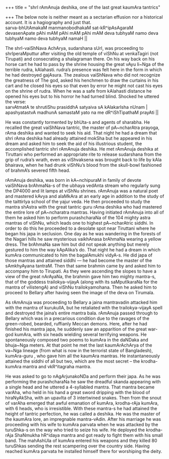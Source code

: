 +++
title = "shrI rAmAnuja deshika, one of the last great kaumAra tantrics"

+++
The below note is neither meant as a sectarian effusion nor a historical
account. It is a hagiography and just that.  
sarva-bhUtAmakaM manmanobodhakaM sat-kR^ipAsAgaraM devasenApate pAhi mAM
pAhi mAM pAhi mAM deva tubhyaM namo deva tubhyaM namo deva tubhyaM namaH
||

The shrI-vaiShNava AchArya, sudarshana sUrI, was proceeding to
shrIperaMputtur after visiting the old temple of viShNu at venkaTagiri
(not Tirupati) and consecrating a shalagraman there. On his way back on
his horse cart he had to pass by the shrine housing the great vAyu
li\~Nga of the terrible rudra, kAlahasti. rudra’s presence was felt here
in the form in which he had destroyed gajAsura. The zealous vaiShNava
who did not recognize the greatness of The god, asked his henchmen to
draw the curtains in his cart and he closed his eyes so that even by
error he might not cast his eyes on the shrine of rudra. When he was a
safe from kAlahasti distance he opened his eyes but to his horror he had
turned blind. Shocked he uttered the verse:  
sarvAtmatA te shrutiShu prasiddhA satyaiva sA kAlakarIsha nUnam |  
apashyatastvA madhunA samastaM yato na me dR^iShTipathaM prayAti ||

He was constantly tormented by bhUta-s and agents of sharabha. He
recalled the great vaiShNava tantric, the master of pA\~ncharAtra
prayoga, rAma deshika and wanted to seek his aid. That night he had a
dream that shri rAma deshika had already attained mokSha but he appeared
in his dream and asked him to seek the aid of his illustrious student,
the accomplished tantric shri rAmAnuja deshika. He met rAmAnuja deshika
at Tiruttani who performed an appropriate rite to release sudarshana
from the grip of rudra’s wrath, even as viShvaksena was brought back to
life by kAla bhairava, when he had drunk viShNu’s blood from the
skull-bowl fashioned of brahmA’s severed fifth head.

rAmAnuja deshika, was born in kA\~nchipuraM in family of devote
vaiShNava brAhmaNa-s of the ubhaya vedAnta stream who regularly sung the
DP4000 and lit lamps at viShNu shrines. rAmAnuja was a natural poet and
mastered kAvya and alaMkAra at an early age in addition to the study of
the taittirIya school of the yajur veda. He then proceeded to study the
mantra shAstra with the great tantric guru rAma deshika who had mastered
the entire lore of pA\~ncharatra mantras. Having initiated rAmAnuja into
all of them he asked him to perform purashcharaNa of the 104 mighty
astra mantras of viShNu, which leads one to highest pA\~ncharAtric
siddhi. In order to do this he proceeded to a desolate spot near
Tiruttani where he began his japa in seclusion. One day as he was
wandering in the forests of the Nagari hills he saw mysterious
vaikhAnasa brAhmaNa wearing a yellow dress. The brAhmaNa saw him but did
not speak anything but merely gestured to him the way kApAlika’s do.
That night he had a dream in which kumAra communicated to him the
bagalAmukhi vidyA-s. He did japa of those mantras and attained siddhi —
he had become the master of the sAmkhyAyana tantraM. Then that same
brahmin came by and asked him to accompany him to Tirupati. As they were
ascending the slopes to have a view of the great nArAyaNa, the brahmin
gave him two mighty mantra-s, that of the goddess trailokya-vijayA
(along with its saMputIkaraNa for the mantra of vilistengA) and viShNu
trailokyamohana. Then he asked him to proceed to Bellary after having
seen the image of the deva on Tirumala.

As rAmAnuja was proceeding to Bellary a jaina mantravadin attacked him
with the mantra of kurukullA, but he retaliated with the
trailokya-vijayA spell and destroyed the jaina’s entire mantra bala.
rAmAnuja passed through to Bellary which was in a precarious condition
due to the ravages of the green-robed, bearded, ruffianly Meccan demons.
Here, after he had finished his mantra japa, he suddenly saw an
apparition of the great war-god kumAra, with six heads wielding several
terrifying weapons. He spontaneously composed two poems to kumAra in the
daNDaka and bhuja\~Nga meters. At that point he met the last
kaumArAchArya of the va\~Nga lineage (from what is now in the terrorist
state of Bangladesh), kumAra-guru , who gave him all the kaumAra
mantras. He instantaneously attained the siddhi of all but two, which
are the most secret – the krodha-kumAra mantra and vkR^itagraha mantra.

He was asked to go to nAgArjunakoNDa and perform their japa. As he was
performing the purashcharaNa he saw the dreadful skanda appearing with a
single head and he uttered a 4-syllabled mantra. That mantra became
varAha, who held in his hand a great sword dripping with the blood of
hiraNyAkSha, with an upavIta of 3 intertwined snakes. Then from the
snout of varAha emerged that awful emanation of kumAra, krodha-rAja
kumAra, with 6 heads, who is irresistible. With these mantra-s he had
attained the height of tantric perfection, he was called a deshika. He
was the master of the kaumAra lore, an impregnable mantra-vAdin. After
his marriage he was proceeding with his wife to kumAra parvata when he
was attacked by the turuShka-s on the way who tried to seize his wife.
He deployed the krodha-rAja ShaNmukha hR^idaya mantra and got ready to
fight them with his small band. The mahAshUla of kumAra entered his
weapons and they killed 80 turuShkas sending the rest scampering over
the country side. Having reached kumAra parvata he installed himself
there for worshiping the deity.
